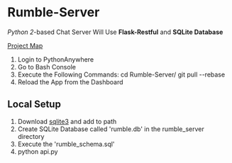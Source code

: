 Rumble-Server
=============
*Python 2*-based Chat Server
Will Use **Flask-Restful** and **SQLite Database**

[Project Map](https://docs.google.com/document/d/1pwb8R2YV4yL0URVyQtsfOuqbDk4sDiX6KIOshKuWdHQ)

1. Login to PythonAnywhere
2. Go to Bash Console
3. Execute the Following Commands:
    cd Rumble-Server/
    git pull --rebase
4. Reload the App from the Dashboard

## Local Setup
1. Download [sqlite3](https://www.sqlite.org/download.html) and add to path
2. Create SQLite Database called 'rumble.db' in the rumble_server directory
3. Execute the 'rumble_schema.sql'
4. python api.py
